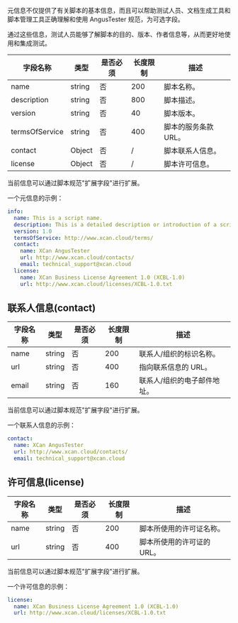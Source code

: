 [//]: # (元信息&#40;info&#41;)

[//]: # (===)

元信息不仅提供了有关脚本的基本信息，而且可以帮助测试人员、文档生成工具和脚本管理工具正确理解和使用 AngusTester 规范，为可选字段。

通过这些信息，测试人员能够了解脚本的目的、版本、作者信息等，从而更好地使用和集成测试。

| 字段名称       | 类型   | 是否必须 | 长度限制 | 描述                 |
| -------------- | ------ | -------- | -------- | -------------------- |
| name           | string | 否       | 200      | 脚本名称。           |
| description    | string | 否       | 800      | 脚本描述。           |
| version        | string | 否       | 40       | 脚本版本。           |
| termsOfService | string | 否       | 400      | 脚本的服务条款 URL。 |
| contact        | Object | 否       | /        | 脚本联系人信息。     |
| license        | Object | 否       | /        | 脚本许可信息。       |

当前信息可以通过脚本规范"扩展字段"进行扩展。

一个元信息的示例：

```yaml
info:
  name: This is a script name.
  description: This is a detailed description or introduction of a script.
  version: 1.0
  termsOfService: http://www.xcan.cloud/terms/
  contact:
    name: XCan AngusTester
    url: http://www.xcan.cloud/contacts/
    email: technical_support@xcan.cloud
  license:
    name: XCan Business License Agreement 1.0 (XCBL-1.0)
    url: http://www.xcan.cloud/licenses/XCBL-1.0.txt
```   

## 联系人信息(contact)

| 字段名称 | 类型   | 是否必须 | 长度限制 | 描述                        |
| -------- | ------ | -------- | -------- | --------------------------- |
| name     | string | 否       | 200      | 联系人/组织的标识名称。     |
| url      | string | 否       | 400      | 指向联系信息的 URL。        |
| email    | string | 否       | 160      | 联系人/组织的电子邮件地址。 |

当前信息可以通过脚本规范"扩展字段"进行扩展。

一个联系人信息的示例：

```yaml
contact:
  name: XCan AngusTester
  url: http://www.xcan.cloud/contacts/
  email: technical_support@xcan.cloud
```   

## 许可信息(license)

| 字段名称 | 类型   | 是否必须 | 长度限制 | 描述                       |
| -------- | ------ | -------- | -------- | -------------------------- |
| name     | string | 否       | 200      | 脚本所使用的许可证名称。   |
| url      | string | 否       | 400      | 脚本所使用的许可证的 URL。 |

当前信息可以通过脚本规范"扩展字段"进行扩展。

一个许可信息的示例：

```yaml
license:
  name: XCan Business License Agreement 1.0 (XCBL-1.0)
  url: http://www.xcan.cloud/licenses/XCBL-1.0.txt
```

